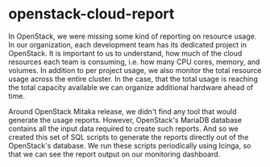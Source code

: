 # openstack-cloud-report

In OpenStack, we were missing some kind of reporting on resource usage. In our organization, each development team has its dedicated project in OpenStack. It is important to us to understand, how much of the cloud resources each team is consuming, i.e. how many CPU cores, memory, and volumes. In addition to per project usage, we also monitor the total resource usage across the entire cluster. In the case, that the total usage is reaching the total capacity available we can organize additional hardware ahead of time.

Around OpenStack Mitaka release, we didn't find any tool that would generate the usage reports. However, OpenStack's MariaDB database contains all the input data required to create such reports. And so we created this set of SQL scripts to generate the reports directly out of the OpenStack's database. We run these scripts periodically using Icinga, so that we can see the report output on our monitoring dashboard. 
